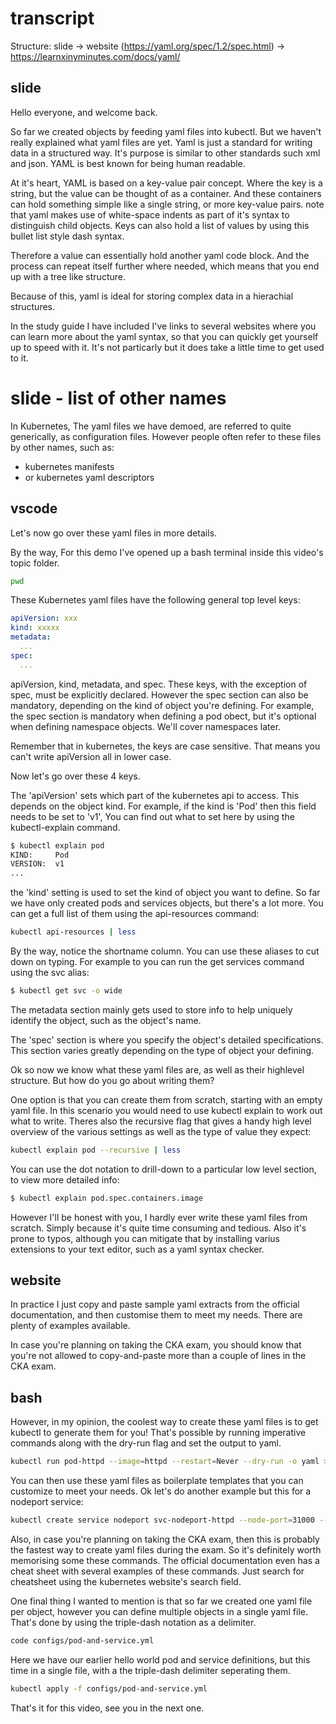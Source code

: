 # transcript

Structure:
slide
-> website (https://yaml.org/spec/1.2/spec.html) 
-> https://learnxinyminutes.com/docs/yaml/

## slide 

Hello everyone, and welcome back. 


So far we created objects by feeding yaml files into kubectl. But we haven't really explained what yaml files are yet. Yaml is just a standard for writing data in a structured way. It's purpose is similar to other standards such xml and json. YAML is best known for being human readable. 

At it's heart, YAML is based on a key-value pair concept. Where the key is a string, but the value can be thought of as a container. And these containers can hold something simple like a single string, or more key-value pairs. note that yaml makes use of white-space indents as part of it's syntax to distinguish child objects. Keys can also hold a list of values by using this bullet list style dash syntax. 

Therefore a value can essentially hold another yaml code block. And the process can repeat itself further where needed, which means that you end up with a tree like structure. 

Because of this, yaml is ideal for storing complex data in a hierachial structures.  

In the study guide I have included I've links to several websites where you can learn more about the yaml syntax, so that you can quickly get yourself up to speed with it. It's not particarly but it does take a little time to get used to it. 


# slide - list of other names
In Kubernetes, The yaml files we have demoed, are referred to quite generically, as configuration files. However people often refer to these files by other names, such as:

- kubernetes manifests
- or kubernetes yaml descriptors


## vscode

Let's now go over these yaml files in more details. 

By the way, For this demo I've opened up a bash terminal inside this video's topic folder. 

```bash
pwd
```

These Kubernetes yaml files have the following general top level keys:


```yaml - have the following open in a text editor
apiVersion: xxx
kind: xxxxx
metadata:
  ...
spec:
  ...
```

apiVersion, kind, metadata, and spec. These keys, with the exception of spec, must be explicitly declared. However the spec section can also be mandatory, depending on the kind of object you're defining. For example, the spec section is mandatory when defining a pod obect, but it's optional when defining namespace objects. We'll cover namespaces later.  

Remember that in kubernetes, the keys are case sensitive. That means you can't write apiVersion all in lower case. 


Now let's go over these 4 keys. 


The 'apiVersion' sets which part of the kubernetes api to access. This depends on the object kind. For example, if the kind is 'Pod' then this field needs to be set to 'v1', You can find out what to set here by using the kubectl-explain command.

```bash
$ kubectl explain pod
KIND:     Pod
VERSION:  v1
...
```

the 'kind' setting is used to set the kind of object you want to define. So far we have only created pods and services objects, but there's a lot more. You can get a full list of them using the api-resources command:

```bash
kubectl api-resources | less
```

By the way, notice the shortname column. You can use these aliases to cut down on typing. For example to you can run the get services command using the svc alias:


```bash
$ kubectl get svc -o wide
```

The metadata section mainly gets used to store info to help uniquely identify the object, such as the object's name.

The 'spec' section is where you specify the object's detailed specifications. This section varies greatly depending on the type of object your defining.


Ok so now we know what these yaml files are, as well as their highlevel structure. But how do you go about writing them?

One option is that you can create them from scratch, starting with an empty yaml file. In this scenario you would need to use kubectl explain to work out what to write. Theres also the recursive flag that gives a handy high level overview of the various settings as well as the type of value they expect:

```bash
kubectl explain pod --recursive | less
```

You can use the dot notation to drill-down to a particular low level section, to view more detailed info:

```bash
$ kubectl explain pod.spec.containers.image
```

However I'll be honest with you, I hardly ever write these yaml files from scratch. Simply because it's quite time consuming and tedious. Also it's prone to typos, although you can mitigate that by installing varius extensions to your text editor, such as a yaml syntax checker. 


## website 
In practice I just copy and paste sample yaml extracts from the official documentation, and then customise them to meet my needs. There are plenty of examples available.

In case you're planning on taking the CKA exam, you should know that you're not allowed to copy-and-paste more than a couple of lines in the CKA exam. 


## bash
However, in my opinion, the coolest way to create these yaml files is to get kubectl to generate them for you! That's possible by running imperative commands along with the dry-run flag and set the output to yaml. 

```bash
kubectl run pod-httpd --image=httpd --restart=Never --dry-run -o yaml > pod.yaml
```

You can then use these yaml files as boilerplate templates that you can customize to meet your needs. Ok let's do another example but this for a nodeport service:

```bash
kubectl create service nodeport svc-nodeport-httpd --node-port=31000 --tcp=3050:80 --dry-run -o yaml > service.yaml
```

Also, in case you're planning on taking the CKA exam, then this is probably the fastest way to create yaml files during the exam. So it's definitely worth memorising some these commands. The official documentation even has a cheat sheet with several examples of these commands. Just search for cheatsheet using the kubernetes website's search field. 

One final thing I wanted to mention is that so far we created one yaml file per object, however you can define multiple objects in a single yaml file. That's done by using the triple-dash notation as a delimiter. 

```bash
code configs/pod-and-service.yml 
```

Here we have our earlier hello world pod and service definitions, but this time in a single file, with a the triple-dash delimiter seperating them.


```bash
kubectl apply -f configs/pod-and-service.yml 
```


That's it for this video, see you in the next one. 





